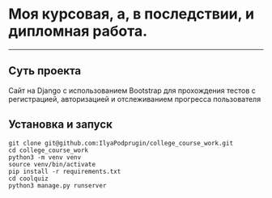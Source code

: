 # Моя курсовая, а, в последствии, и дипломная работа.

---
## Суть проекта
Сайт на Django с использованием Bootstrap для прохождения тестов с регистрацией, авторизацией и отслеживанием прогресса пользователя

## Установка и запуск
```shell
git clone git@github.com:IlyaPodprugin/college_course_work.git
cd college_course_work
python3 -m venv venv
source venv/bin/activate
pip install -r requirements.txt
cd coolquiz
python3 manage.py runserver
```
